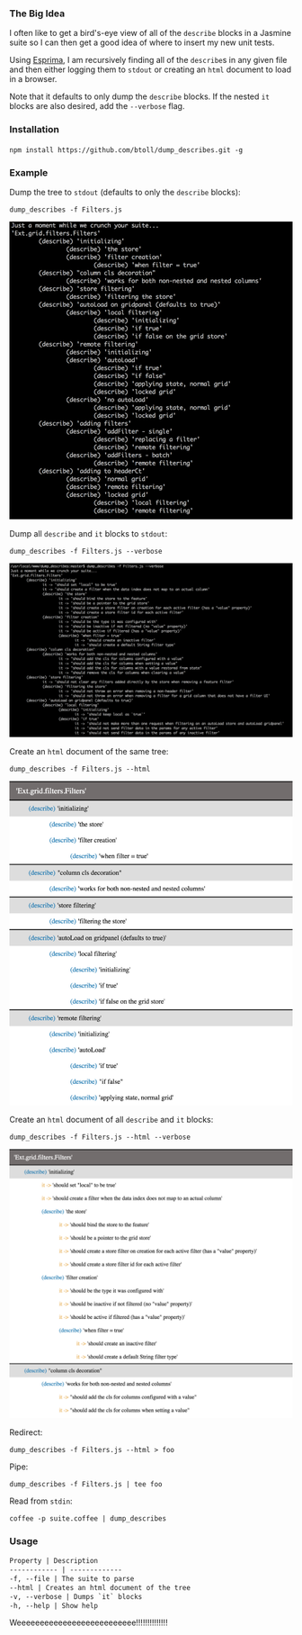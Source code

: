 ### The Big Idea
I often like to get a bird's-eye view of all of the `describe` blocks in a Jasmine suite so I can then get a good idea of where to insert my new unit tests.

Using [Esprima], I am recursively finding all of the `describe`s in any given file and then either logging them to `stdout` or creating an `html` document to load in a browser.

Note that it defaults to only dump the `describe` blocks. If the nested `it` blocks are also desired, add the `--verbose` flag.

### Installation

`npm install https://github.com/btoll/dump_describes.git -g`

### Example

Dump the tree to `stdout` (defaults to only the `describe` blocks):

    dump_describes -f Filters.js

![ScreenShot](/screenshots/log.png?raw=true)

Dump all `describe` and `it` blocks to `stdout`:

    dump_describes -f Filters.js --verbose

![ScreenShot](/screenshots/log_verbose.png?raw=true)

Create an `html` document of the same tree:

    dump_describes -f Filters.js --html

![ScreenShot](/screenshots/html.png?raw=true)

Create an `html` document of all `describe` and `it` blocks:

    dump_describes -f Filters.js --html --verbose

![ScreenShot](/screenshots/html_verbose.png?raw=true)

Redirect:

    dump_describes -f Filters.js --html > foo

Pipe:

    dump_describes -f Filters.js | tee foo

Read from `stdin`:

    coffee -p suite.coffee | dump_describes

### Usage

    Property | Description
    ------------ | -------------
    -f, --file | The suite to parse
    --html | Creates an html document of the tree
    -v, --verbose | Dumps `it` blocks
    -h, --help | Show help

Weeeeeeeeeeeeeeeeeeeeeeeeee!!!!!!!!!!!!!!

[Esprima]: http://esprima.org/

